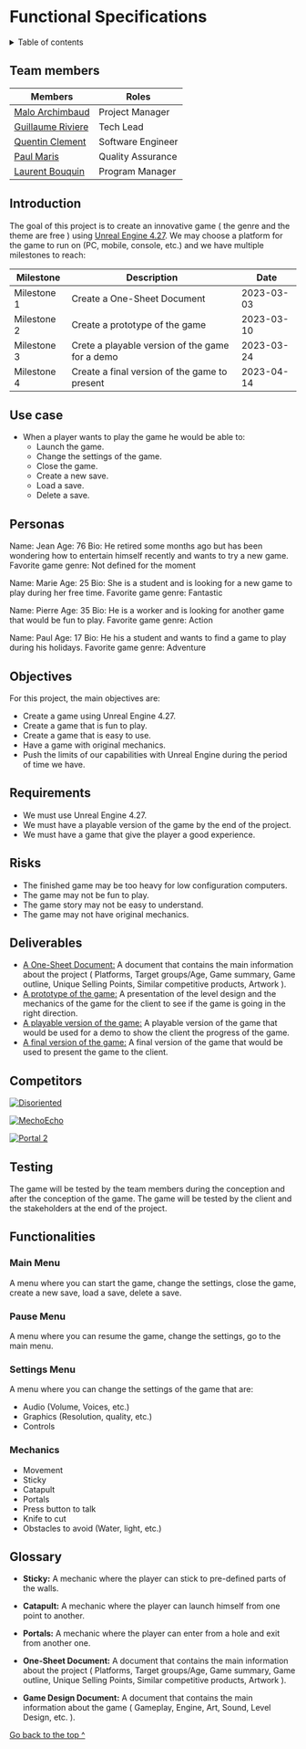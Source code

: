 # **Functional Specifications**

<details>
<summary>
Table of contents
</summary>

* [Introduction](#introduction)
* [Use case](#use-case)
* [Personas](#personas)
* [Objectives](#objectives)
* [Requirements](#requirements)
* [Risks](#risks)
* [Competitors](#competitors)
* [Testing](#testing)
* [Functionalities](#functionalities)
* [Glossary](#glossary)
</details>

## Team members

| Members         | Roles             |
| --------------- | ----------------- |
| [Malo Archimbaud](https://github.com/Malo-Archimbaud)		| Project Manager	|
| [Guillaume Riviere](https://github.com/Guillaume-Riviere)	| Tech Lead			|
| [Quentin Clement](https://github.com/Quentin-Clement)		| Software Engineer	|
| [Paul Maris](https://github.com/PaulMarisOUMary)			| Quality Assurance	|
| [Laurent Bouquin](https://github.com/laurentbouquin)		| Program Manager	|

## Introduction

The goal of this project is to create an innovative game ( the genre and the theme are free ) using [Unreal Engine 4.27](https://www.unrealengine.com/en-US/blog/unreal-engine-4-27-released). We may choose a platform for the game to run on (PC, mobile, console, etc.) and we have multiple milestones to reach:

| Milestone | Description | Date |
| --------- | ----------- | ---- |
| Milestone 1 | Create a One-Sheet Document | 2023-03-03 |
| Milestone 2 | Create a prototype of the game | 2023-03-10 |
| Milestone 3 | Crete a playable version of the game for a demo | 2023-03-24 |
| Milestone 4 | Create a final version of the game to present | 2023-04-14 |

## Use case

- When a player wants to play the game he would be able to:
	- Launch the game.
	- Change the settings of the game.
	- Close the game.
	- Create a new save.
	- Load a save.
	- Delete a save.

## Personas

Name: Jean
Age: 76
Bio: He retired some months ago but has been wondering how to entertain himself recently and wants to try a new game.
Favorite game genre: Not defined for the moment


Name: Marie
Age: 25
Bio: She is a student and is looking for a new game to play during her free time.
Favorite game genre: Fantastic


Name: Pierre
Age: 35
Bio: He is a worker and is looking for another game that would be fun to play.
Favorite game genre: Action


Name: Paul
Age: 17
Bio: He his a student and wants to find a game to play during his holidays.
Favorite game genre: Adventure

## Objectives

For this project, the main objectives are:
- Create a game using Unreal Engine 4.27.
- Create a game that is fun to play.
- Create a game that is easy to use.
- Have a game with original mechanics.
- Push the limits of our capabilities with Unreal Engine during the period of time we have.

## Requirements

- We must use Unreal Engine 4.27.
- We must have a playable version of the game by the end of the project.
- We must have a game that give the player a good experience.

## Risks

- The finished game may be too heavy for low configuration computers.
- The game may not be fun to play.
- The game story may not be easy to understand.
- The game may not have original mechanics.

## Deliverables

- <ins>A One-Sheet Document:</ins> A document that contains the main information about the project ( Platforms, Target groups/Age, Game summary, Game outline, Unique Selling Points, Similar competitive products, Artwork ).
- <ins>A prototype of the game:</ins> A presentation of the level design and the mechanics of the game for the client to see if the game is going in the right direction.
- <ins>A playable version of the game:</ins> A playable version of the game that would be used for a demo to show the client the progress of the game.
- <ins>A final version of the game:</ins> A final version of the game that would be used to present the game to the client.

## Competitors

[![Disoriented](https://steamcdn-a.akamaihd.net/steam/apps/556240/header.jpg?t=1611821000)](https://store.steampowered.com/app/556240/Disoriented/)

[![MechoEcho](https://steamcdn-a.akamaihd.net/steam/apps/433890/header.jpg?t=1611821000)](https://store.steampowered.com/app/433890/MechoEcho/)

[![Portal 2](https://steamcdn-a.akamaihd.net/steam/apps/620/header.jpg?t=1611821000)](https://store.steampowered.com/app/620/Portal_2/)

## Testing

The game will be tested by the team members during the conception and after the conception of the game. The game will be tested by the client and the stakeholders at the end of the project.

## Functionalities

### Main Menu

A menu where you can start the game, change the settings, close the game, create a new save, load a save, delete a save.

### Pause Menu

A menu where you can resume the game, change the settings, go to the main menu.

### Settings Menu

A menu where you can change the settings of the game that are:
- Audio (Volume, Voices, etc.)
- Graphics (Resolution, quality, etc.)
- Controls

### Mechanics

- Movement
- Sticky
- Catapult
- Portals
- Press button to talk
- Knife to cut
- Obstacles to avoid (Water, light, etc.)

## Glossary

- **Sticky:** A mechanic where the player can stick to pre-defined parts of the walls.

- **Catapult:** A mechanic where the player can launch himself from one point to another.

- **Portals:** A mechanic where the player can enter from a hole and exit from another one.

- **One-Sheet Document:** A document that contains the main information about the project ( Platforms, Target groups/Age, Game summary, Game outline, Unique Selling Points, Similar competitive products, Artwork ).

- **Game Design Document:** A document that contains the main information about the game ( Gameplay, Engine, Art, Sound, Level Design, etc. ).

[Go back to the top ^](#functional-specifications)